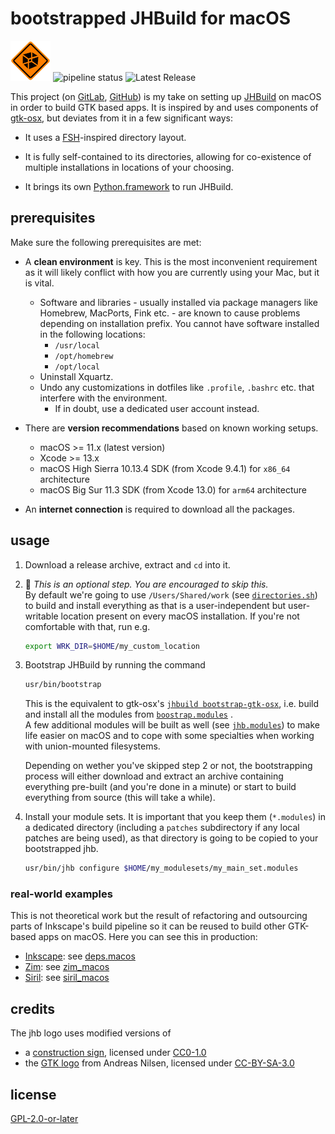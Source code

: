 # bootstrapped JHBuild for macOS

![jhb_icon](./share/jhb/logo.png)
![pipeline status](https://gitlab.com/dehesselle/jhb/badges/master/pipeline.svg)
![Latest Release](https://gitlab.com/dehesselle/jhb/-/badges/release.svg)

This project (on [GitLab](https://gitlab.com/dehesselle/jhb), [GitHub](https://github.com/dehesselle/jhb)) is my take on setting up [JHBuild](https://gitlab.gnome.org/GNOME/jhbuild) on macOS in order to build GTK based apps. It is inspired by and uses components of [gtk-osx](https://gitlab.gnome.org/GNOME/gtk-osx), but deviates from it in a few significant ways:

- It uses a [FSH](https://refspecs.linuxfoundation.org/FHS_3.0/fhs-3.0.html)-inspired directory layout.

- It is fully self-contained to its directories, allowing for co-existence of multiple installations in locations of your choosing.

- It brings its own [Python.framework](https://gitlab.com/dehesselle/python_macos) to run JHBuild.

## prerequisites

Make sure the following prerequisites are met:

- A __clean environment__ is key. This is the most inconvenient requirement as it will likely conflict with how you are currently using your Mac, but it is vital.
  - Software and libraries - usually installed via package managers like Homebrew, MacPorts, Fink etc. - are known to cause problems depending on installation prefix. You cannot have software installed in the following locations:
    - `/usr/local`
    - `/opt/homebrew`
    - `/opt/local`
  - Uninstall Xquartz.
  - Undo any customizations in dotfiles like `.profile`, `.bashrc` etc. that interfere with the environment.
    - If in doubt, use a dedicated user account instead.

- There are __version recommendations__ based on known working setups.
  - macOS >= 11.x (latest version)
  - Xcode >= 13.x
  - macOS High Sierra 10.13.4 SDK (from Xcode 9.4.1) for `x86_64` architecture
  - macOS Big Sur 11.3 SDK (from Xcode 13.0) for `arm64` architecture

- An __internet connection__ is required to download all the packages.

## usage

1. Download a release archive, extract and `cd` into it.

1. 💁 _This is an optional step. You are encouraged to skip this._  
   By default we're going to use `/Users/Shared/work` (see [`directories.sh`](etc/jhb.conf.d/directories.sh)) to build and install everything as that is a user-independent but user-writable location present on every macOS installation. If you're not comfortable with that, run e.g.

    ```bash
    export WRK_DIR=$HOME/my_custom_location
    ```

1. Bootstrap JHBuild by running the command

    ```bash
    usr/bin/bootstrap
    ```

   This is the equivalent to gtk-osx's [`jhbuild bootstrap-gtk-osx`](https://gitlab.gnome.org/GNOME/gtk-osx/-/tree/master/#bootstrapping), i.e. build and install all the modules from [`boostrap.modules`](etc/modulesets/jhb/bootstrap.modules) .  
   A few additional modules will be built as well (see [`jhb.modules`](etc/modulesets/jhb/jhb.modules)) to make life easier on macOS and to cope with some specialties when working with union-mounted filesystems.

   Depending on wether you've skipped step 2 or not, the bootstrapping process will either download and extract an archive containing everything pre-built (and you're done in a minute) or start to build everything from source (this will take a while).

1. Install your module sets. It is important that you keep them (`*.modules`) in a dedicated directory (including a `patches` subdirectory if any local patches are being used), as that directory is going to be copied to your bootstrapped jhb.

   ```bash
   usr/bin/jhb configure $HOME/my_modulesets/my_main_set.modules
   ```

### real-world examples

This is not theoretical work but the result of refactoring and outsourcing parts of Inkscape's build pipeline so it can be reused to build other GTK-based apps on macOS. Here you can see this in production:

- [Inkscape](https://gitlab.com/inkscape/inkscape): see [deps.macos](https://gitlab.com/inkscape/deps/macos)
- [Zim](https://zim-wiki.org): see [zim_macos](https://gitlab.com/dehesselle/zim_macos)
- [Siril](https://siril.org): see [siril_macos](https://gitlab.com/free-astro/siril_macos)

## credits

The jhb logo uses modified versions of

- a [construction sign](https://openclipart.org/detail/89593/construction-sign-simple), licensed under [CC0-1.0](https://spdx.org/licenses/CC0-1.0.html)
- the [GTK logo](https://commons.wikimedia.org/wiki/File:GTK_logo.svg) from Andreas Nilsen, licensed under [CC-BY-SA-3.0](https://spdx.org/licenses/CC-BY-SA-3.0.html)

## license

[GPL-2.0-or-later](LICENSE)
